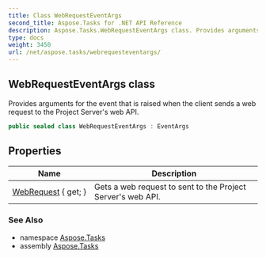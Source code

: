 ```yaml
---
title: Class WebRequestEventArgs
second_title: Aspose.Tasks for .NET API Reference
description: Aspose.Tasks.WebRequestEventArgs class. Provides arguments for the event that is raised when the client sends a web request to the Project Servers web API
type: docs
weight: 3450
url: /net/aspose.tasks/webrequesteventargs/
---
```

## WebRequestEventArgs class

Provides arguments for the event that is raised when the client sends a web request to the Project Server's web API.

```csharp
public sealed class WebRequestEventArgs : EventArgs
```

## Properties

| Name | Description |
| --- | --- |
| [WebRequest](../../aspose.tasks/webrequesteventargs/webrequest/) { get; } | Gets a web request to sent to the Project Server's web API. |

### See Also

* namespace [Aspose.Tasks](../../aspose.tasks/)
* assembly [Aspose.Tasks](../../)


